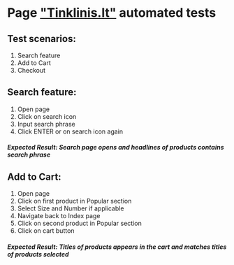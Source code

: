 # Page ["Tinklinis.lt"](https://tinklinis.lt/) automated tests
## Test scenarios:
1. Search feature
2. Add to Cart
3. Checkout

## Search feature:
1. Open page
2. Click on search icon
3. Input search phrase
4. Click ENTER or on search icon again  
##### Expected Result: Search page opens and headlines of products contains search phrase

## Add to Cart:
1. Open page
2. Click on first product in Popular section
3. Select Size and Number if applicable
4. Navigate back to Index page
5. Click on second product in Popular section
6. Click on cart button
##### Expected Result: Titles of products appears in the cart and matches titles of products selected
